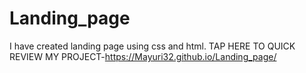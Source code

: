 # Landing_page
I have created landing page using css and html.
TAP HERE TO QUICK REVIEW MY PROJECT-https://Mayuri32.github.io/Landing_page/ 

